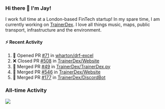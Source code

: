 ### Hi there 👋 I'm Jay!
I work full time at a London-based FinTech startup! In my spare time, I am currently working on [TrainerDex](https://www.github.com/TrainerDex). I love all things music, maps, public transport, infrastructure and the environment.

#### :zap: Recent Activity
<!--START_SECTION:activity-->
1. 💪 Opened PR [#71](https://github.com/wharton/drf-excel/pull/71) in [wharton/drf-excel](https://github.com/wharton/drf-excel)
2. ❌ Closed PR [#508](https://github.com/TrainerDex/Website/pull/508) in [TrainerDex/Website](https://github.com/TrainerDex/Website)
3. 🎉 Merged PR [#49](https://github.com/TrainerDex/TrainerDex.py/pull/49) in [TrainerDex/TrainerDex.py](https://github.com/TrainerDex/TrainerDex.py)
4. 🎉 Merged PR [#546](https://github.com/TrainerDex/Website/pull/546) in [TrainerDex/Website](https://github.com/TrainerDex/Website)
5. 🎉 Merged PR [#177](https://github.com/TrainerDex/DiscordBot/pull/177) in [TrainerDex/DiscordBot](https://github.com/TrainerDex/DiscordBot)
<!--END_SECTION:activity-->


### All-time Activity
[<img src="https://github-readme-stats.vercel.app/api/wakatime?username=TurnrDev&layout=compact" />](https://wakatime.com/@TurnrDev)  
